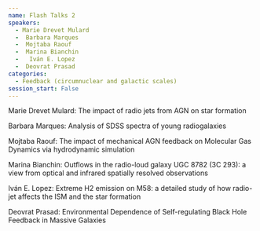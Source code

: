 ```yaml
---
name: Flash Talks 2
speakers:
  - Marie Drevet Mulard
  -  Barbara Marques
  -  Mojtaba Raouf
  -  Marina Bianchin
  -   Iván E. Lopez
  -  Deovrat Prasad
categories:
  - Feedback (circumnuclear and galactic scales)
session_start: False
---
```


Marie Drevet Mulard: The impact of radio jets from AGN on star formation 

 Barbara Marques:  Analysis of SDSS spectra of young radiogalaxies 

 Mojtaba Raouf:  The impact of mechanical AGN feedback on Molecular Gas Dynamics via hydrodynamic simulation 

 Marina Bianchin:  Outflows in the radio-loud galaxy UGC 8782 (3C 293): a view from optical and infrared spatially resolved observations 

  Iván E. Lopez:  Extreme H2 emission on M58: a detailed study of how radio-jet affects the ISM and the star formation 

 Deovrat Prasad:  Environmental Dependence of Self-regulating Black Hole Feedback in Massive Galaxies
